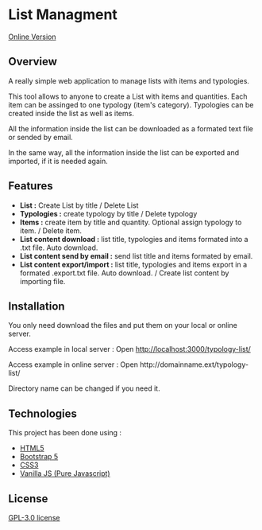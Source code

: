 <div class="markdown-heading">
  <h1 class="heading-element">List Managment</h1>
</div>
<p><a href="http://dicreaweb.es/typology-list/" rel="nofollow">Online Version</a></p>
<div class="markdown-heading">
  <h2 class="heading-element">Overview</h2>
</div>
<p>A really simple web application to manage lists with items and typologies.</p>
<p>This tool allows to anyone to create a List with items and quantities. Each item can be assinged to one typology (item's category). Typologies can be created inside the list as well as items.</p>
<p>All the information inside the list can be downloaded as a formated text file or sended by email.</p>
<p>In the same way, all the information inside the list can be exported and imported, if it is needed again.</p>
<div class="markdown-heading">
  <h2 class="heading-element">Features</h2>
</div>
<ul>
  <li><b>List :</b> Create List by title / Delete List</li>
  <li><b>Typologies :</b> create typology by title / Delete typology</li>
  <li><b>Items :</b> create item by title and quantity. Optional assign typology to item. / Delete item.</li>
  <li><b>List content download :</b> list title, typologies and items formated into a .txt file. Auto download.</li>
  <li><b>List content send by email :</b> send list title and items formated by email.</li>
  <li><b>List content export/import :</b> list title, typologies and items export in a formated .export.txt file. Auto download. / Create list content by importing file.</li>
</ul>
<div class="markdown-heading">
  <h2 class="heading-element">Installation</h2>
</div>
<p>You only need download the files and put them on your local or online server.</p>
<p>Access example in local server : Open <a href="http://localhost:3000/typology-list/">http://localhost:3000/typology-list/</a></p>
<p>Access example in online server : Open http://domainname.ext/typology-list/</p>
<p>Directory name can be changed if you need it.</p>
<div class="markdown-heading">
  <h2 class="heading-element">Technologies</h2>
</div>
<p>This project has been done using :</p>
<ul>
  <li><a href="https://html5.org/" rel="nofollow">HTML5</a></li>
  <li><a href="https://getbootstrap.com/" rel="nofollow">Bootstrap 5</a></li>
  <li><a href="https://css3.com/" rel="nofollow">CSS3</a></li>
  <li><a href="http://vanilla-js.com/" rel="nofollow">Vanilla JS (Pure Javascript)</a></li>
</ul>
<div class="markdown-heading">
  <h2 class="heading-element">License</h2>
</div>
<p><a href="https://github.com/CarballoDa/typology-list?tab=GPL-3.0-1-ov-file#readme" rel="nofollow">GPL-3.0 license</a></p>
